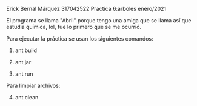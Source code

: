 Erick Bernal Márquez		317042522
Practica 6:arboles		enero/2021

El programa se llama "Abril" porque tengo una amiga que se llama así que estudia química, lol, fue lo primero que se me ocurrió.

Para ejecutar  la práctica se usan los siguientes comandos:

1. ant build

2. ant jar

3. ant run

Para limpiar archivos:

4. ant clean

 
